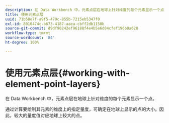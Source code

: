 ```yaml
---
description: 在 Data Workbench 中，元素点层在地球上针对维度的每个元素显示一个点。
title: 使用元素点层
uuid: 71b58e7f-a9f5-479c-855b-7215eb5347f0
exl-id: 8010474c-b673-4187-aaea-cbff2db1150b
source-git-commit: d9df90242ef96188f4e4b5e6d04cfef196b0a628
workflow-type: tm+mt
source-wordcount: '84'
ht-degree: 100%

---
```


# 使用元素点层{#working-with-element-point-layers}

在 Data Workbench 中，元素点层在地球上针对维度的每个元素显示一个点。

通过计算要绘制其元素的维度上的指定量度，可确定在地球上显示的点的大小。因此，较大的量度值对应地球上较大的点。
